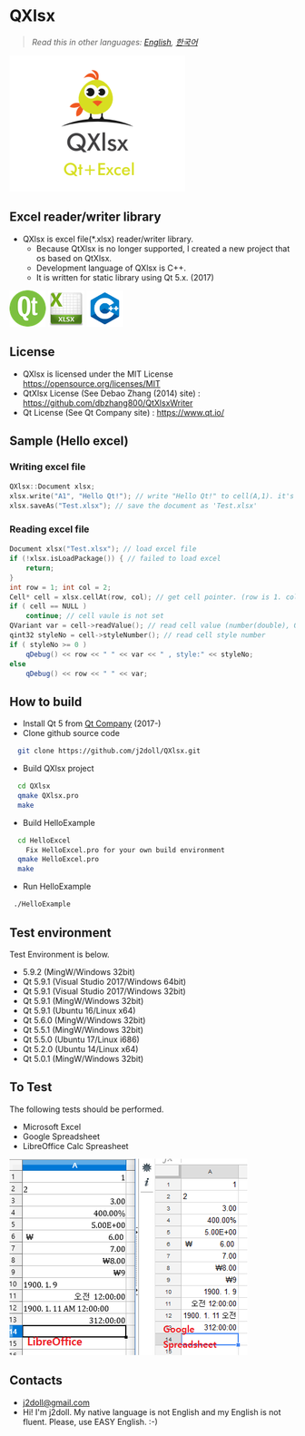 # QXlsx

> *Read this in other languages: [English](README.md), [한국어](README.ko.md)*

![](markdown.data/IMG_0016.PNG)

## Excel reader/writer library
* QXlsx is excel file(*.xlsx) reader/writer library.
  * Because QtXlsx is no longer supported, I created a new project that os based on QtXlsx.
  * Development language of QXlsx is C++.
  * It is written for static library using Qt 5.x. (2017)
  
<img src="./markdown.data/qt-64.png" width="64" height="64" /> <img src="./markdown.data/XLSX-64.png" width="64" height="64" /> <img src="./markdown.data/cxx.png" width="64" height="64" />
  
## License
* QXlsx is licensed under the MIT License https://opensource.org/licenses/MIT
* QtXlsx License (See Debao Zhang (2014) site) : https://github.com/dbzhang800/QtXlsxWriter
* Qt License (See Qt Company site) : https://www.qt.io/

## Sample (Hello excel)

### Writing excel file
```cpp
QXlsx::Document xlsx;
xlsx.write("A1", "Hello Qt!"); // write "Hello Qt!" to cell(A,1). it's shared string.
xlsx.saveAs("Test.xlsx"); // save the document as 'Test.xlsx'
```

### Reading excel file
```cpp
Document xlsx("Test.xlsx"); // load excel file
if (!xlsx.isLoadPackage()) { // failed to load excel 		
	return;
}
int row = 1; int col = 2;
Cell* cell = xlsx.cellAt(row, col); // get cell pointer. (row is 1. column is 2.)
if ( cell == NULL )
	continue; // cell vaule is not set
QVariant var = cell->readValue(); // read cell value (number(double), QDateTime, QString ...)
qint32 styleNo = cell->styleNumber(); // read cell style number
if ( styleNo >= 0 )
	qDebug() << row << " " << var << " , style:" << styleNo;
else
	qDebug() << row << " " << var;
```

## How to build
* Install Qt 5 from [Qt Company](https://www.qt.io) (2017-)
* Clone github source code
```sh
  git clone https://github.com/j2doll/QXlsx.git
```
* Build QXlsx project 
```sh
  cd QXlsx
  qmake QXlsx.pro
  make
```
* Build HelloExample
```sh
  cd HelloExcel
    Fix HelloExcel.pro for your own build environment 
  qmake HelloExcel.pro
  make
```
* Run HelloExample
```sh
 ./HelloExample
```

## Test environment
Test Environment is below.
- 5.9.2 (MingW/Windows 32bit)
- Qt 5.9.1 (Visual Studio 2017/Windows 64bit)
- Qt 5.9.1 (Visual Studio 2017/Windows 32bit)
- Qt 5.9.1 (MingW/Windows 32bit)
- Qt 5.9.1 (Ubuntu 16/Linux x64)
- Qt 5.6.0 (MingW/Windows 32bit)
- Qt 5.5.1 (MingW/Windows 32bit)
- Qt 5.5.0 (Ubuntu 17/Linux i686)
- Qt 5.2.0 (Ubuntu 14/Linux x64)
- Qt 5.0.1 (MingW/Windows 32bit)

## To Test
The following tests should be performed.
- Microsoft Excel 
- Google Spreadsheet
- LibreOffice Calc Spreasheet

![](markdown.data/LibreOffice-Google-XLSX.png)

## Contacts
* [j2doll@gmail.com](mailto:j2doll@gmail.com)
* Hi! I'm j2doll. My native language is not English and my English is not fluent. Please, use EASY English. :-)

